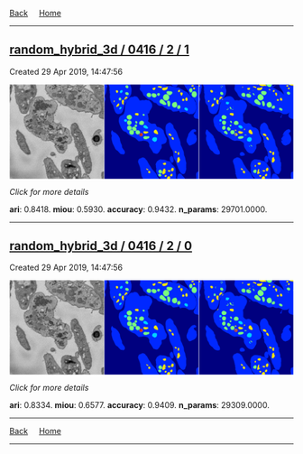 
[Back](..)&nbsp;&nbsp;&nbsp;&nbsp;&nbsp;[Home](https://leapmanlab.github.io/snapshots)

---

<div class="summary"><a href="1"><h2>random_hybrid_3d / 0416 / 2 / 1</h2></a><p>Created 29 Apr 2019, 14:47:56
</p><a href="1"><img src="1/media/summary.png" align="center"></a><p>
<i>Click for more details</i>
</p></div>

**ari**: 0.8418. **miou**: 0.5930. **accuracy**: 0.9432. **n_params**: 29701.0000. 

---

<div class="summary"><a href="0"><h2>random_hybrid_3d / 0416 / 2 / 0</h2></a><p>Created 29 Apr 2019, 14:47:56
</p><a href="0"><img src="0/media/summary.png" align="center"></a><p>
<i>Click for more details</i>
</p></div>

**ari**: 0.8334. **miou**: 0.6577. **accuracy**: 0.9409. **n_params**: 29309.0000. 

---

[Back](..)&nbsp;&nbsp;&nbsp;&nbsp;&nbsp;[Home](https://leapmanlab.github.io/snapshots)

---